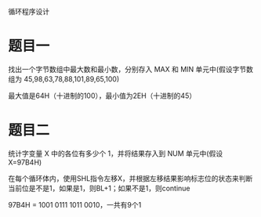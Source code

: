 循环程序设计
# 题目一

找出一个字节数组中最大数和最小数，分别存入 MAX 和 MIN 单元中(假设字节数组为 45,98,63,78,88,101,89,65,100)

最大值是64H（十进制的100），最小值为2EH（十进制的45）

# 题目二
统计字变量 X 中的各位有多少个 1，并将结果存入到 NUM 单元中(假设X=97B4H)

在每个循环体内，使用SHL指令左移X，并根据左移结果影响标志位的状态来判断当前位是不是1，如果是1，则BL+1；如果不是1，则continue

97B4H = 1001 0111 1011 0010，一共有9个1
